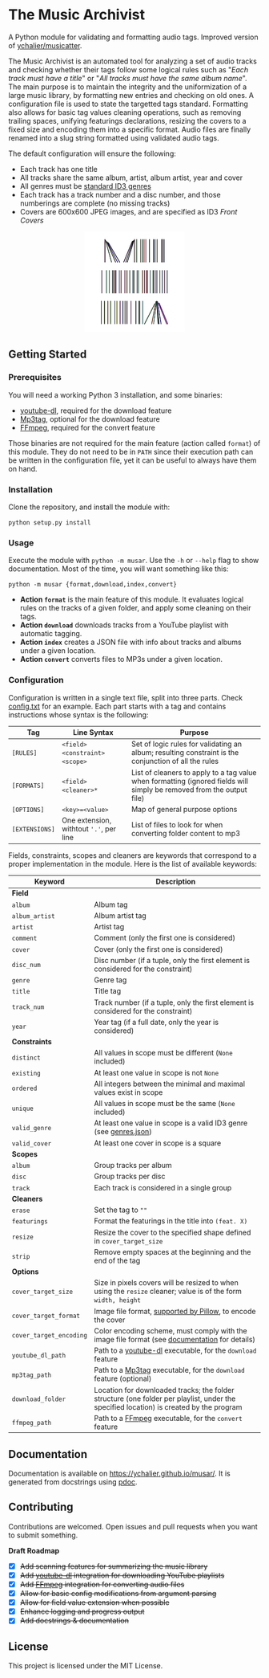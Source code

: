# The Music Archivist

A Python module for validating and formatting audio tags. Improved version of [ychalier/musicatter](https://gist.github.com/ychalier/8dbb992e5a474e41cb6af0bab22c9fee).

The Music Archivist is an automated tool for analyzing a set of audio tracks and checking whether their tags follow some logical rules such as "*Each track must have a title*" or "*All tracks must have the same album name*". The main purpose is to maintain the integrity and the uniformization of a large music library, by formatting new entries and checking on old ones. A configuration file is used to state the targetted tags standard. Formatting also allows for basic tag values cleaning operations, such as removing trailing spaces, unifying featurings declarations, resizing the covers to a fixed size and encoding them into a specific format. Audio files are finally renamed into a slug string formatted using validated audio tags.

The default configuration will ensure the following:

- Each track has one title
- All tracks share the same album, artist, album artist, year and cover
- All genres must be [standard ID3 genres](https://en.wikipedia.org/wiki/ID3#Genre_list_in_ID3v1[12])
- Each track has a track number and a disc number, and those numberings are complete (no missing tracks)
- Covers are 600x600 JPEG images, and are specified as ID3 *Front Covers*

<p align="center">
  <img width="200" height="200" src="musar.svg">
</p>

## Getting Started

### Prerequisites

You will need a working Python 3 installation, and some binaries:

- [youtube-dl](https://youtube-dl.org/), required for the download feature
- [Mp3tag](https://www.mp3tag.de/en/), optional for the download feature
- [FFmpeg](https://ffmpeg.org/), required for the convert feature

Those binaries are not required for the main feature (action called `format`) of this module. They do not need to be in `PATH` since their execution path can be written in the configuration file, yet it can be useful to always have them on hand.

### Installation

Clone the repository, and install the module with:

```
python setup.py install
```

### Usage

Execute the module with `python -m musar`. Use the `-h` or `--help` flag to show documentation. Most of the time, you will want something like this:

```
python -m musar {format,download,index,convert}
```

- **Action `format`** is the main feature of this module. It evaluates logical rules on the tracks of a given folder, and apply some cleaning on their tags.
- **Action `download`** downloads tracks from a YouTube playlist with automatic tagging.
- **Action `index`** creates a JSON file with info about tracks and albums under a given location.
- **Action `convert`** converts files to MP3s under a given location.

### Configuration

Configuration is written in a single text file, split into three parts. Check [config.txt](data/config.txt) for an example. Each part starts with a tag and contains instructions whose syntax is the following:

Tag         | Line Syntax                    | Purpose
----------- | ------------------------------ | -------
`[RULES]`   | `<field> <constraint> <scope>` | Set of logic rules for validating an album; resulting constraint is the conjunction of all the rules
`[FORMATS]` | `<field> <cleaner>*`           | List of cleaners to apply to a tag value when formatting (ignored fields will simply be removed from the output file)
`[OPTIONS]` | `<key>=<value>`                | Map of general purpose options
`[EXTENSIONS]` | One extension, withtout `'.'`, per line | List of files to look for when converting folder content to mp3

Fields, constraints, scopes and cleaners are keywords that correspond to a proper implementation in the module. Here is the list of available keywords:

Keyword | Description
---- | ----
**Field** |
`album`        | Album tag
`album_artist` | Album artist tag
`artist`       | Artist tag
`comment`      | Comment (only the first one is considered)
`cover`        | Cover (only the first one is considered)
`disc_num`     | Disc number (if a tuple, only the first element is considered for the constraint)
`genre`        | Genre tag
`title`        | Title tag
`track_num`    | Track number (if a tuple, only the first element is considered for the constraint)
`year`         | Year tag (if a full date, only the year is considered)
**Constraints** |
`distinct`    | All values in scope must be different (`None` included)
`existing`    | At least one value in scope is not `None`
`ordered`     | All integers between the minimal and maximal values exist in scope
`unique`      | All values in scope must be the same (`None` included)
`valid_genre` | At least one value in scope is a valid ID3 genre (see [genres.json](data/genres.json))
`valid_cover` | At least one cover in scope is a square
**Scopes** |
`album` | Group tracks per album
`disc`  | Group tracks per disc
`track` | Each track is considered in a single group
**Cleaners** |
`erase`      | Set the tag to `""`
`featurings` | Format the featurings in the title into `(feat. X)`
`resize`     | Resize the cover to the specified shape defined in `cover_target_size`
`strip`      | Remove empty spaces at the beginning and the end of the tag
**Options**             |
`cover_target_size`     | Size in pixels covers will be resized to when using the `resize` cleaner; value is of the form `width, height`
`cover_target_format`   | Image file format, [supported by Pillow](https://pillow.readthedocs.io/en/stable/handbook/image-file-formats.html), to encode the cover
`cover_target_encoding` | Color encoding scheme, must comply with the image file format (see [documentation](https://pillow.readthedocs.io/en/stable/handbook/image-file-formats.html) for details)
`youtube_dl_path`       | Path to a [youtube-dl](https://youtube-dl.org/) executable, for the `download` feature
`mp3tag_path`           | Path to a [Mp3tag](https://www.mp3tag.de/en/) executable, for the `download` feature (optional)
`download_folder`       | Location for downloaded tracks; the folder structure (one folder per playlist, under the specified location) is created by the program
`ffmpeg_path`           | Path to a [FFmpeg](https://ffmpeg.org/) executable, for the `convert` feature

## Documentation

Documentation is available on https://ychalier.github.io/musar/. It is generated from docstrings using [pdoc](https://pdoc3.github.io/pdoc/).

## Contributing

Contributions are welcomed. Open issues and pull requests when you want to submit something.

**Draft Roadmap**

- [x] ~~Add scanning features for summarizing the music library~~
- [x] ~~Add [youtube-dl](https://youtube-dl.org/) integration for downloading YouTube playlists~~
- [x] ~~Add [FFmpeg](https://ffmpeg.org/) integration for converting audio files~~
- [x] ~~Allow for basic config modifications from argument parsing~~
- [x] ~~Allow for field value extension when possible~~
- [x] ~~Enhance logging and progress output~~
- [x] ~~Add docstrings & documentation~~

## License

This project is licensed under the MIT License.
